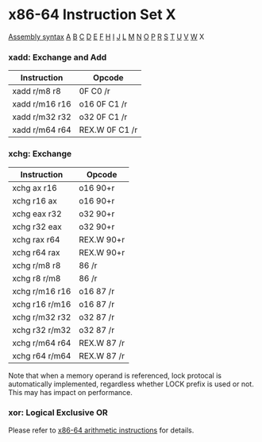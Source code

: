 x86-64 Instruction Set X
========================

[Assembly syntax](AssemblyX64.md)
[A](AssemblyX64A.md) [B](AssemblyX64B.md) [C](AssemblyX64C.md)
[D](AssemblyX64D.md) [E](AssemblyX64E.md) [F](AssemblyX64F.md)
[H](AssemblyX64H.md) [I](AssemblyX64I.md) [J](AssemblyX64J.md)
[L](AssemblyX64L.md) [M](AssemblyX64M.md) [N](AssemblyX64N.md)
[O](AssemblyX64O.md) [P](AssemblyX64P.md) [R](AssemblyX64R.md)
[S](AssemblyX64S.md) [T](AssemblyX64T.md) [U](AssemblyX64U.md)
[V](AssemblyX64V.md) [W](AssemblyX64W.md) X

### xadd: Exchange and Add

| Instruction    | Opcode         |
| -------------- | -------------- |
| xadd r/m8 r8   | 0F C0 /r       |
| xadd r/m16 r16 | o16 0F C1 /r   |
| xadd r/m32 r32 | o32 0F C1 /r   |
| xadd r/m64 r64 | REX.W 0F C1 /r |

### xchg: Exchange

| Instruction    | Opcode      |
| -------------- | ----------- |
| xchg ax r16    | o16 90+r    |
| xchg r16 ax    | o16 90+r    |
| xchg eax r32   | o32 90+r    |
| xchg r32 eax   | o32 90+r    |
| xchg rax r64   | REX.W 90+r  |
| xchg r64 rax   | REX.W 90+r  |
| xchg r/m8 r8   | 86 /r       |
| xchg r8 r/m8   | 86 /r       |
| xchg r/m16 r16 | o16 87 /r   |
| xchg r16 r/m16 | o16 87 /r   |
| xchg r/m32 r32 | o32 87 /r   |
| xchg r32 r/m32 | o32 87 /r   |
| xchg r/m64 r64 | REX.W 87 /r |
| xchg r64 r/m64 | REX.W 87 /r |

Note that when a memory operand is referenced, lock protocal is
automatically implemented, regardless whether LOCK prefix is used or
not. This may has impact on performance.

### xor: Logical Exclusive OR

Please refer to [x86-64 arithmetic instructions](AssemblyX64Arith.md) for details.
